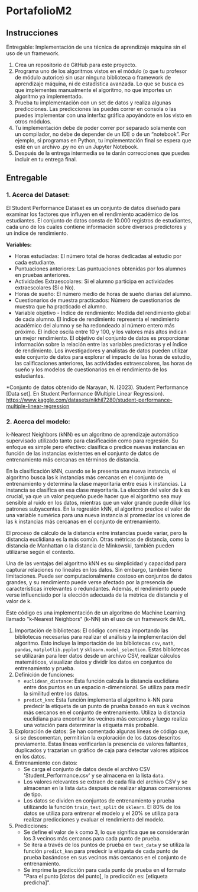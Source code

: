 # PortafolioM2

## Instrucciones
Entregable: Implementación de una técnica de aprendizaje máquina sin el uso de un framework.

1. Crea un repositorio de GitHub para este proyecto.
2. Programa uno de los algoritmos vistos en el módulo (o que tu profesor de módulo autorice) sin usar ninguna biblioteca o framework de aprendizaje máquina, ni de estadística avanzada. Lo que se busca es que implementes manualmente el algoritmo, no que importes un algoritmo ya implementado. 
3. Prueba tu implementación con un set de datos y realiza algunas predicciones. Las predicciones las puedes correr en consola o las puedes implementar con una interfaz gráfica apoyándote en los visto en otros módulos.
4. Tu implementación debe de poder correr por separado solamente con un compilador, no debe de depender de un IDE o de un “notebook”. Por ejemplo, si programas en Python, tu implementación final se espera que esté en un archivo .py no en un Jupyter Notebook.
5. Después de la entrega intermedia se te darán correcciones que puedes incluir en tu entrega final.

## Entregable
### 1. Acerca del Dataset:
El Student Performance Dataset es un conjunto de datos diseñado para examinar los factores que influyen en el rendimiento académico de los estudiantes. El conjunto de datos consta de 10.000 registros de estudiantes, cada uno de los cuales contiene información sobre diversos predictores y un índice de rendimiento.

**Variables:**
*  Horas estudiadas: El número total de horas dedicadas al estudio por cada estudiante.
*  Puntuaciones anteriores: Las puntuaciones obtenidas por los alumnos en pruebas anteriores.
*  Actividades Extraescolares: Si el alumno participa en actividades extraescolares (Sí o No).
*  Horas de sueño: El número medio de horas de sueño diarias del alumno.
*  Cuestionarios de muestra practicados: Número de cuestionarios de muestra que ha practicado el alumno.
*  Variable objetivo - Índice de rendimiento: Medida del rendimiento global de cada alumno. El índice de rendimiento representa el rendimiento académico del alumno y se ha redondeado al número entero más próximo. El índice oscila entre 10 y 100, y los valores más altos indican un mejor rendimiento.
El objetivo del conjunto de datos es proporcionar información sobre la relación entre las variables predictoras y el índice de rendimiento. Los investigadores y analistas de datos pueden utilizar este conjunto de datos para explorar el impacto de las horas de estudio, las calificaciones anteriores, las actividades extraescolares, las horas de sueño y los modelos de cuestionarios en el rendimiento de los estudiantes.

*Conjunto de datos obtenido de Narayan, N. (2023). Student Performance [Data set]. En Student Performance (Multiple Linear Regression). https://www.kaggle.com/datasets/nikhil7280/student-performance-multiple-linear-regression

### 2. Acerca del modelo:
k-Nearest Neighbors (kNN) es un algoritmo de aprendizaje automático supervisado utilizado tanto para clasificación como para regresión. Su enfoque es simple pero efectivo: clasifica o predice nuevas instancias en función de las instancias existentes en el conjunto de datos de entrenamiento más cercanas en términos de distancia.

En la clasificación kNN, cuando se le presenta una nueva instancia, el algoritmo busca las k instancias más cercanas en el conjunto de entrenamiento y determina la clase mayoritaria entre esas k instancias. La instancia se clasifica en esa clase mayoritaria. La elección del valor de k es crucial, ya que un valor pequeño puede hacer que el algoritmo sea muy sensible al ruido en los datos, mientras que un valor grande puede diluir los patrones subyacentes. En la regresión kNN, el algoritmo predice el valor de una variable numérica para una nueva instancia al promediar los valores de las k instancias más cercanas en el conjunto de entrenamiento.

El proceso de cálculo de la distancia entre instancias puede variar, pero la distancia euclidiana es la más común. Otras métricas de distancia, como la distancia de Manhattan o la distancia de Minkowski, también pueden utilizarse según el contexto.

Una de las ventajas del algoritmo kNN es su simplicidad y capacidad para capturar relaciones no lineales en los datos. Sin embargo, también tiene limitaciones. Puede ser computacionalmente costoso en conjuntos de datos grandes, y su rendimiento puede verse afectado por la presencia de características irrelevantes o redundantes. Además, el rendimiento puede verse influenciado por la elección adecuada de la métrica de distancia y el valor de k.

Este código es una implementación de un algoritmo de Machine Learning llamado "k-Nearest Neighbors" (k-NN) sin el uso de un framework de ML.
1. Importación de bibliotecas: El código comienza importando las bibliotecas necesarias para realizar el análisis y la implementación del algoritmo. Esto incluye la importación de las bibliotecas `csv`, `math`, `pandas`, `matplotlib.pyplot` y `sklearn.model_selection`. Estas bibliotecas se utilizarán para leer datos desde un archivo CSV, realizar cálculos matemáticos, visualizar datos y dividir los datos en conjuntos de entrenamiento y prueba.
2. Definición de funciones:
   - `euclidean_distance`: Esta función calcula la distancia euclidiana entre dos puntos en un espacio n-dimensional. Se utiliza para medir la similitud entre los datos.
   - `predict_knn`: Esta función implementa el algoritmo k-NN para predecir la etiqueta de un punto de prueba basado en sus k vecinos más cercanos en el conjunto de entrenamiento. Utiliza la distancia euclidiana para encontrar los vecinos más cercanos y luego realiza una votación para determinar la etiqueta más probable.
3. Exploración de datos: Se han comentado algunas líneas de código que, si se descomentan, permitirían la exploración de los datos descritos previamente. Estas líneas verificarían la presencia de valores faltantes, duplicados y trazarían un gráfico de caja para detectar valores atípicos en los datos.
4. Entrenamiento con datos:
   - Se carga el conjunto de datos desde el archivo CSV 'Student_Performance.csv' y se almacena en la lista `data`.
   - Los valores relevantes se extraen de cada fila del archivo CSV y se almacenan en la lista `data` después de realizar algunas conversiones de tipo.
   - Los datos se dividen en conjuntos de entrenamiento y prueba utilizando la función `train_test_split` de `sklearn`. El 80% de los datos se utiliza para entrenar el modelo y el 20% se utiliza para realizar predicciones y evaluar el rendimiento del modelo.
5. Predicciones:
   - Se define el valor de `k` como 3, lo que significa que se considerarán los 3 vecinos más cercanos para cada punto de prueba.
   - Se itera a través de los puntos de prueba en `test_data` y se utiliza la función `predict_knn` para predecir la etiqueta de cada punto de prueba basándose en sus vecinos más cercanos en el conjunto de entrenamiento.
   - Se imprime la predicción para cada punto de prueba en el formato "Para el punto [datos del punto], la predicción es: [etiqueta predicha]".
